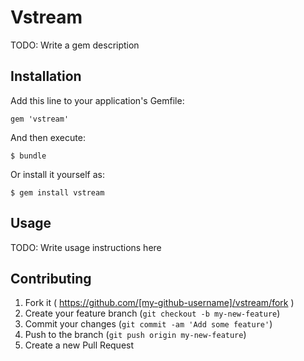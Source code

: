 # Vstream

TODO: Write a gem description

## Installation

Add this line to your application's Gemfile:

    gem 'vstream'

And then execute:

    $ bundle

Or install it yourself as:

    $ gem install vstream

## Usage

TODO: Write usage instructions here

## Contributing

1. Fork it ( https://github.com/[my-github-username]/vstream/fork )
2. Create your feature branch (`git checkout -b my-new-feature`)
3. Commit your changes (`git commit -am 'Add some feature'`)
4. Push to the branch (`git push origin my-new-feature`)
5. Create a new Pull Request
